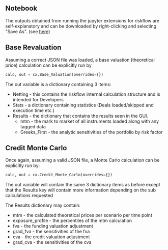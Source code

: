 ## Notebook

The outputs obtained from running the jupyter extensions for riskflow are self-explanatory and can be 
downloaded by right-clicking and selecting "Save As". (see [here](../quickstart))

## Base Revaluation

Assuming a correct JSON file was loaded, a base valuation (theoretical price) calculation can be
explicitly run by 

```python
calc, out = cx.Base_Valuation(overrides={})
```

The out variable is a dictionary containing 3 items:

- Netting - this contains the riskflow internal calculation structure and is intended for Developers
- Stats - a dictionary containing statistics (Deals loaded/skipped and execution time etc.)
- Results - the dictionary that contains the results seen in the GUI. 
  - mtm - the mark to market of all instruments loaded along with any tagged data
  - Greeks_First - the analytic sensitivities of the portfolio by risk factor

## Credit Monte Carlo

Once again, assuming a valid JSON file, a Monte Carlo calculation can be explicitly run by:

```python
calc, out = cx.Credit_Monte_Carlo(overrides={})
```

The out variable will contain the same 3 dictionary items as before except that the Results key will 
contain more information depending on the sub calculations requested

The Results dictionary may contain:

  - mtm - the calculated theoretical prices per scenario per time point
  - exposure_profile - the percentiles of the mtm calculation
  - fva - the funding valuation adjustment 
  - grad_fva - the sensitivities of the fva
  - cva - the credit valuation adjustment
  - grad_cva - the sensitivities of the cva

